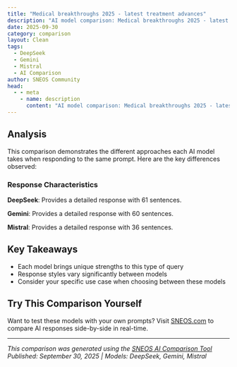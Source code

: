 ```yaml
---
title: "Medical breakthroughs 2025 - latest treatment advances"
description: "AI model comparison: Medical breakthroughs 2025 - latest treatment advances..."
date: 2025-09-30
category: comparison
layout: Clean
tags:
  - DeepSeek
  - Gemini
  - Mistral
  - AI Comparison
author: SNEOS Community
head:
  - - meta
    - name: description
      content: "AI model comparison: Medical breakthroughs 2025 - latest treatment advances..."
---
```


<ChatComparison
  title="Medical breakthroughs 2025 - latest treatment advances"
  prompt="Medical breakthroughs 2025 - latest treatment advances"
  :responses='{"DeepSeek": "Of course. While we can\u0027t predict the future with certainty, we can forecast the most promising medical breakthroughs and treatment advances likely to mature, gain approval, or become mainstream by 2025 based on current clinical trials and research trajectories.\n\nHere is a look at the latest treatment advances we can expect in 2025 across key medical fields.\n\n---\n\n### 1. Oncology: The Era of Precision Immunotherapy \u0026 \u0022Off-the-Shelf\u0022 Cells\n\nCancer treatment is moving beyond first-generation CAR-T and immune checkpoint inhibitors.\n\n* **Next-Generation Cell Therapies:**\n * **Allogeneic (Off-the-Shelf) CAR-T:** Instead of custom-making T-cells from each patient (which takes weeks), companies are close to perfecting CAR-T cells from healthy donors. This makes treatment faster, cheaper, and more accessible. Look for approvals in blood cancers like Lymphoma and Leukemia.\n * **CAR-NK (Natural Killer) Cells:** NK cells are another immune cell that can be engineered to target cancer. They are considered safer than CAR-T (lower risk of severe cytokine release syndrome) and can also be made \u0022off-the-shelf.\u0022\n * **Solid Tumor Targets:** The big challenge for CAR-T has been solid tumors. By 2025, we will see CAR-T and other cell therapies targeting specific antigens on solid tumors like **GPC3** (hepatocellular carcinoma), **B7-H3** (various solid tumors), and **PSMA** (prostate cancer) showing significant efficacy in advanced trials.\n\n* **Cancer Vaccines:** The success of mRNA technology is being directly applied to cancer.\n * **Personalized mRNA Cancer Vaccines:** Following the breakthrough data from Moderna and Merck for melanoma, these vaccines will be in late-stage trials for more cancers. A patient\u0027s tumor is sequenced, and an mRNA vaccine is created to target their tumor\u0027s unique neoantigens, effectively teaching the immune system to hunt the cancer. This will be a cornerstone of **combination therapy** with checkpoint inhibitors.\n\n* **Antibody-Drug Conjugates (ADCs) 2.0:** These \u0022smart bombs\u0022 (an antibody linked to a potent chemo drug) are becoming more sophisticated. Newer ADCs have better linkers (more stable in the bloodstream, break only inside the tumor cell) and more potent payloads. They are expanding into hard-to-treat cancers like **HR\u002B/HER2- low metastatic breast cancer** (e.g., Enhertu), changing how we classify and treat the disease.\n\n### 2. Neuroscience: New Frontiers in Alzheimer\u0027s and Parkinson\u0027s\n\nThe fight against neurodegenerative diseases is shifting from symptom management to targeting underlying causes.\n\n* **Alzheimer\u0027s Disease: The Next Wave After Amyloid**\n * While anti-amyloid drugs (like Leqembi) will be more established, the focus will shift to **anti-tau therapies**. Tau tangles correlate more closely with cognitive decline than amyloid plaques. Drugs targeting pathological tau are in advanced trials and could be the next major breakthrough.\n * **Preventive and Early-Stage Therapies:** With better blood tests for p-tau and other biomarkers, 2025 will see a major push for **pre-symptomatic treatment**. Trials will be enrolling people with genetic risks or positive biomarkers but no symptoms, aiming to delay or prevent the onset of the disease.\n\n* **Parkinson\u0027s Disease: Targeting the Root Cause**\n * **GBA1 and LRRK2 Therapies:** For the subset of patients with mutations in the **GBA1** or **LRRK2** genes, targeted therapies are in late-stage trials. These drugs aim to correct the specific cellular dysfunction caused by these mutations, moving beyond dopamine replacement.\n * **Alpha-Synuclein Immunotherapies:** Similar to the approach in Alzheimer\u0027s, antibodies designed to clear the toxic clumps of alpha-synuclein protein (the hallmark of Parkinson\u0027s) will be generating critical Phase 3 data by 2025.\n\n### 3. Metabolic \u0026 Autoimmune Diseases: Beyond Traditional Management\n\n* **Obesity and Metabolic Disease:** The GLP-1 revolution is just the beginning.\n * **Next-Generation Multi-Agonists:** Drugs that combine GLP-1 with other hormones like **GIP** (Tirzepatide/Zepbound) and **Glucagon** will become the standard, offering even greater weight loss (20-25%\u002B) and metabolic benefits. The focus will be on their long-term impact on **MASH (Metabolic Dysfunction-Associated Steatohepatitis**, formerly NASH), heart failure, and sleep apnea.\n * **Oral GLP-1s:** Convenient oral versions of these powerful drugs will become widely available, increasing adherence and access.\n\n* **Autoimmune Diseases:**\n * **CAR-T for Autoimmunity:** In a stunning role-reversal, CAR-T therapy is being used to *reset* the immune system in severe, treatment-resistant autoimmune diseases like **Lupus** and **Scleroderma**. Early results have shown complete, long-lasting remission by wiping out the B-cells causing the disease. This will be a massive area of growth by 2025.\n * **Precision Targeting with Biologics:** Newer, more specific biologics and small molecules continue to emerge for conditions like **Ulcerative Colitis, Psoriasis, and Rheumatoid Arthritis**, offering better efficacy with fewer side effects.\n\n### 4. Infectious Diseases: Proactive Defense and Long-Acting Protection\n\n* **Long-Acting Monoclonal Antibodies:**\n * **HIV Prevention:** A long-acting injection (e.g., Lenacapavir) given twice a year for PrEP will become a mainstream option, overcoming adherence challenges with daily pills.\n * **RSV Protection for All Ages:** Following the success of antibodies for infants (Beyfortus), we will see long-acting mAbs in development for vulnerable elderly and immunocompromised adults, offering passive immunity for an entire RSV season.\n\n* **Universal Vaccines:** Research into broad-spectrum vaccines will be in advanced stages. While a true \u0022universal flu vaccine\u0022 may still be a few years out, 2025 will see strong Phase 2 data for candidates that target the stalk of the hemagglutinin protein, which mutates less, potentially providing protection for years against multiple flu strains.\n\n### 5. Platform Technologies Revolutionizing Delivery\n\n* **CRISPR/Cas9 Gene Editing 2.0:** The first generation of CRISPR therapies (for Sickle Cell and Beta-Thalassemia) are here. The next wave will use more precise editing techniques like **Base Editing** and **Prime Editing**, which can change a single DNA letter without breaking the DNA double-strand, making them safer and applicable to a wider range of genetic disorders.\n* **AI-Integrated Diagnostics and Treatment:** By 2025, AI will not just be a tool for researchers but an integral part of clinical practice. AI will be used to:\n * Analyze radiology scans (MRI, CT) to detect cancers and neurological diseases earlier and with greater accuracy.\n * Predict patient responses to specific cancer therapies based on their genomic and proteomic data.\n * Design novel drug molecules from scratch, drastically cutting development time.\n\n---\n\n**Summary: The 2025 Patient Experience**\n\nFor a patient in 2025, medicine will feel more **predictive, personalized, and pre-emptive.**\n\n* A cancer diagnosis will immediately trigger genomic sequencing, leading to a tailored combination of an \u0022off-the-shelf\u0022 cell therapy, a personalized vaccine, and a targeted ADC.\n* An individual with a family history of Alzheimer\u0027s will take a simple blood test and, if high-risk, enroll in a preventive trial years before symptoms appear.\n* Managing obesity or a chronic autoimmune disease will involve highly effective, long-acting injections that provide control with minimal burden.\n\nThe overarching theme for 2025 is the maturation of the **biotech revolution**, moving these extraordinary therapies from the lab and clinical trials into the hands of doctors and patients, fundamentally changing the outlook for many of humanity\u0027s most challenging diseases.", "Gemini": "Okay, let\u0027s explore potential medical breakthroughs we might see by 2025, keeping in mind this is based on current trends, research, and expert predictions. It\u0027s impossible to say with certainty what will *definitely* be available, but here\u0027s a look at promising areas and potential advances:\n\n**1. Gene Therapy \u0026 Gene Editing (CRISPR):**\n\n* **More Targeted Therapies:** Expect more refined gene therapies for inherited diseases like cystic fibrosis, muscular dystrophy, and sickle cell anemia. Delivery methods will likely improve, making treatments safer and more effective.\n* **CRISPR Advancements:** While CRISPR still faces challenges (off-target effects, delivery), ongoing research could lead to more precise and controlled gene editing for a wider range of conditions, including some cancers and infectious diseases. *In vivo* editing (editing genes directly within the body) will be a major focus.\n* **Personalized Gene Therapies:** Tailoring gene therapies to individual patients\u0027 genetic profiles for optimal outcomes.\n\n**2. Cancer Treatment:**\n\n* **Next-Generation Immunotherapies:**\n * **CAR-T Cell Therapy Expansion:** CAR-T therapy (re-engineering a patient\u0027s immune cells to fight cancer) will likely expand to treat more types of blood cancers and potentially some solid tumors. Research is focused on overcoming resistance and reducing side effects.\n * **Bispecific Antibodies:** These antibodies bind to both a cancer cell and an immune cell, bringing them together to destroy the cancer. Expect more bispecific antibodies to be approved for various cancers.\n * **Cancer Vaccines:** Personalized cancer vaccines, tailored to a patient\u0027s specific tumor mutations, could become more prevalent.\n* **Targeted Therapies:** Continued development of drugs that specifically target cancer cell mutations and pathways, minimizing damage to healthy cells. More sophisticated diagnostic tools will help identify patients who will benefit most from these therapies.\n* **Liquid Biopsies:** Blood tests to detect cancer early, monitor treatment response, and identify resistance mechanisms. These will become more refined and widely used.\n* **AI-Driven Diagnostics and Treatment Planning:** Artificial intelligence will play a bigger role in analyzing medical images (e.g., CT scans, MRIs) to detect cancer earlier and more accurately, and in developing personalized treatment plans.\n* **MR-guided radiation therapy**: Advances in real-time imaging with MRI during radiation therapy will allow for more precise delivery of radiation to cancerous tissue while minimizing damage to healthy tissue.\n\n**3. Neurodegenerative Diseases (Alzheimer\u0027s, Parkinson\u0027s):**\n\n* **Early Detection:** Improved biomarkers (measurable indicators) in blood or cerebrospinal fluid to detect Alzheimer\u0027s and Parkinson\u0027s disease at earlier stages, even before symptoms appear. This is crucial for future treatments to be effective.\n* **Disease-Modifying Therapies:** While a cure remains elusive, there\u0027s hope for drugs that can slow down the progression of these diseases. Research is focused on:\n * **Targeting Amyloid and Tau:** Antibodies or other therapies to remove amyloid plaques and tau tangles (hallmarks of Alzheimer\u0027s) from the brain.\n * **Neuroprotective Strategies:** Drugs to protect neurons from damage and promote their survival.\n * **Targeting Alpha-Synuclein:** Therapies to reduce the accumulation of alpha-synuclein protein in Parkinson\u0027s disease.\n* **Brain Stimulation:** Deep brain stimulation (DBS) and other non-invasive brain stimulation techniques may become more refined and used for a wider range of neurological conditions.\n\n**4. Cardiovascular Disease:**\n\n* **Advanced Imaging:** More sophisticated imaging techniques (e.g., cardiac MRI, PET scans) to detect heart disease earlier and more accurately.\n* **Minimally Invasive Procedures:** Continued advancements in minimally invasive heart valve replacement, angioplasty, and other procedures.\n* **Targeted Therapies for Heart Failure:** New drugs to improve heart function and reduce symptoms in patients with heart failure.\n* **Gene Therapy for Inherited Heart Conditions:** Potential gene therapies for inherited cardiomyopathies (diseases of the heart muscle).\n\n**5. Infectious Diseases:**\n\n* **New Antibiotics and Antivirals:** Continued development of new drugs to combat antibiotic-resistant bacteria and emerging viral threats.\n* **mRNA Vaccines:** The success of mRNA vaccines for COVID-19 has paved the way for their use against other infectious diseases, such as influenza, RSV, and even some cancers.\n* **Broadly Neutralizing Antibodies:** Antibodies that can neutralize a wide range of viral strains, providing broader protection against infections like influenza and HIV.\n* **Improved Diagnostics:** Rapid and accurate diagnostic tests to quickly identify infectious diseases and guide treatment decisions.\n\n**6. Regenerative Medicine:**\n\n* **Stem Cell Therapies:** More clinical trials and potential approvals of stem cell therapies for conditions such as spinal cord injury, osteoarthritis, and macular degeneration.\n* **3D Bioprinting:** While still in its early stages, 3D bioprinting of tissues and organs for transplantation is a promising area of research. We might see the first successful transplants of lab-grown tissues by 2025.\n* **Exosomes:** Harnessing the power of exosomes (tiny vesicles secreted by cells) for targeted drug delivery and tissue regeneration.\n\n**7. Mental Health:**\n\n* **Personalized Psychiatry:** Using genetic and other biological markers to tailor treatment for mental health conditions like depression and anxiety.\n* **Digital Therapeutics:** Mobile apps and other digital tools to deliver therapy and support for mental health.\n* **Psychedelic-Assisted Therapy:** Increased research and potential approval of psychedelic-assisted therapy for conditions like PTSD and depression (with careful monitoring and trained therapists).\n* **Brain Stimulation for Mental Health:** Transcranial magnetic stimulation (TMS) and other brain stimulation techniques for treatment-resistant depression and other mental health disorders.\n\n**Important Considerations:**\n\n* **Regulatory Approval:** Even if a treatment is promising in clinical trials, it still needs to be approved by regulatory agencies (like the FDA in the US) before it can be widely used. This process can take time.\n* **Cost and Accessibility:** New medical breakthroughs are often expensive, and it can take time for them to become accessible to everyone who needs them.\n* **Ethical Considerations:** Gene editing, AI in healthcare, and other advanced technologies raise important ethical questions that need to be addressed.\n* **The role of AI:** AI has the potential to revolutionize healthcare by improving diagnosis, treatment, and prevention. We can expect AI to become more and more integrated into many aspects of healthcare.\n\nThis is just a snapshot of potential medical breakthroughs by 2025. The pace of medical innovation is rapid, and there are always unexpected discoveries and advancements. Staying informed about the latest research and clinical trials is essential.\n", "Mistral": "As of my last update in October 2023, I can provide an overview of some of the anticipated medical breakthroughs and treatment advances that might be significant by 2025. Please note that the field of medicine is rapidly evolving, and new discoveries and technologies are continually emerging. Here are some areas where significant progress is expected:\n\n### 1. **Personalized Medicine**\n- **Genomic Sequencing**: Advances in genomic sequencing will allow for more precise and personalized treatment plans. This includes the identification of genetic markers that can predict disease susceptibility and response to treatments.\n- **Precision Oncology**: Tailored cancer treatments based on the genetic profile of tumors will become more common, improving outcomes and reducing side effects.\n\n### 2. **Immunotherapy**\n- **CAR-T Therapy**: Chimeric antigen receptor T-cell therapy will likely see further advancements, making it more effective and accessible for a broader range of cancers.\n- **Checkpoint Inhibitors**: New checkpoint inhibitors and combinations will be developed to enhance the immune system\u0027s ability to fight cancer.\n\n### 3. **Gene Editing**\n- **CRISPR Technology**: CRISPR-Cas9 and other gene-editing technologies will continue to advance, potentially offering cures for genetic diseases like sickle cell anemia and cystic fibrosis.\n- **Gene Therapy**: More gene therapies will be approved for various conditions, including rare genetic disorders and more common diseases like heart disease and diabetes.\n\n### 4. **Regenerative Medicine**\n- **Stem Cell Therapy**: Advances in stem cell research will lead to new treatments for conditions like spinal cord injuries, Parkinson\u0027s disease, and organ failure.\n- **Tissue Engineering**: The development of bioengineered tissues and organs will progress, offering new options for transplantation and regeneration.\n\n### 5. **Artificial Intelligence and Machine Learning**\n- **Diagnostic Tools**: AI-driven diagnostic tools will become more sophisticated, aiding in the early detection of diseases like cancer and Alzheimer\u0027s.\n- **Treatment Planning**: Machine learning algorithms will help optimize treatment plans, predict patient outcomes, and personalize care.\n\n### 6. **Telemedicine and Digital Health**\n- **Remote Monitoring**: Wearable devices and remote monitoring systems will become more integrated into healthcare, allowing for continuous patient monitoring and early intervention.\n- **Virtual Reality**: VR will be used more extensively for pain management, rehabilitation, and mental health treatments.\n\n### 7. **Nanomedicine**\n- **Drug Delivery**: Nanotechnology will enable more targeted drug delivery systems, reducing side effects and improving efficacy.\n- **Diagnostic Nanoparticles**: Nanoparticles will be used for early detection and monitoring of diseases, providing more accurate and timely information.\n\n### 8. **Vaccine Development**\n- **mRNA Vaccines**: Following the success of mRNA vaccines for COVID-19, this technology will be applied to other infectious diseases and potentially even cancer.\n- **Universal Vaccines**: Research will continue towards developing universal vaccines for influenza and other viruses, providing broader protection.\n\n### 9. **Mental Health**\n- **Psychedelic Therapies**: Research into the therapeutic use of psychedelics like psilocybin and MDMA will advance, offering new treatments for conditions like PTSD, depression, and anxiety.\n- **Digital Therapeutics**: Apps and digital platforms will become more integrated into mental health treatment, providing accessible and personalized care.\n\n### 10. **Chronic Disease Management**\n- **Diabetes**: New insulin formulations and delivery systems, as well as advancements in continuous glucose monitoring, will improve diabetes management.\n- **Cardiovascular Disease**: Innovations in stents, pacemakers, and other cardiovascular devices will enhance treatment options and outcomes.\n\nThese advancements represent a snapshot of the potential breakthroughs expected by 2025. The medical field is dynamic, and new discoveries and technologies are continually reshaping healthcare. For the most current information, it\u0027s always best to consult the latest medical literature and expert opinions."}' 
  published-date="22:46"
/>

## Analysis

This comparison demonstrates the different approaches each AI model takes when responding to the same prompt. Here are the key differences observed:

### Response Characteristics

**DeepSeek**: Provides a detailed response with 61 sentences. 

**Gemini**: Provides a detailed response with 60 sentences. 

**Mistral**: Provides a detailed response with 36 sentences. 

## Key Takeaways

- Each model brings unique strengths to this type of query
- Response styles vary significantly between models
- Consider your specific use case when choosing between these models

## Try This Comparison Yourself

Want to test these models with your own prompts? Visit [SNEOS.com](https://sneos.com) to compare AI responses side-by-side in real-time.

---

*This comparison was generated using the [SNEOS AI Comparison Tool](https://sneos.com)*
*Published: September 30, 2025 | Models: DeepSeek, Gemini, Mistral*
